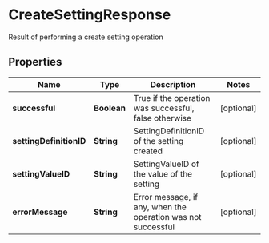 

# CreateSettingResponse

Result of performing a create setting operation
## Properties

Name | Type | Description | Notes
------------ | ------------- | ------------- | -------------
**successful** | **Boolean** | True if the operation was successful, false otherwise |  [optional]
**settingDefinitionID** | **String** | SettingDefinitionID of the setting created |  [optional]
**settingValueID** | **String** | SettingValueID of the value of the setting |  [optional]
**errorMessage** | **String** | Error message, if any, when the operation was not successful |  [optional]



